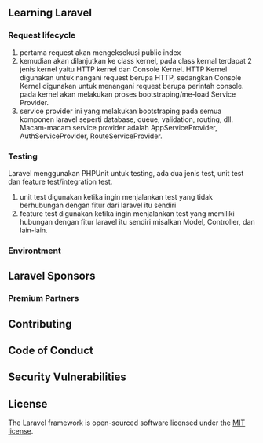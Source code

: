 

## Learning Laravel
### Request lifecycle
1. pertama request akan mengeksekusi public index
2. kemudian akan dilanjutkan ke class kernel, pada class kernal terdapat 2 jenis kernel yaitu HTTP kernel dan Console Kernel. HTTP Kernel digunakan untuk nangani request berupa HTTP, sedangkan Console Kernel digunakan untuk menangani request berupa perintah console.
pada kernel akan melakukan proses bootstraping/me-load Service Provider.
3. service provider ini yang melakukan bootstraping pada semua komponen laravel seperti database, queue, validation, routing, dll.
Macam-macam service provider adalah AppServiceProvider, AuthServiceProvider, RouteServiceProvider.

### Testing
Laravel menggunakan PHPUnit untuk testing, ada dua jenis test, unit test dan feature test/integration test.
1. unit test digunakan ketika ingin menjalankan test yang tidak berhubungan dengan fitur dari laravel itu sendiri
2. feature test digunakan ketika ingin menjalankan test yang memiliki hubungan dengan fitur laravel itu sendiri misalkan Model, Controller, dan lain-lain.

### Environtment

## Laravel Sponsors


### Premium Partners


## Contributing


## Code of Conduct

## Security Vulnerabilities

## License

The Laravel framework is open-sourced software licensed under the [MIT license](https://opensource.org/licenses/MIT).

